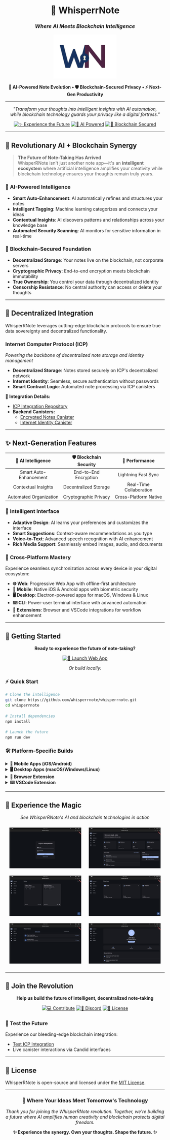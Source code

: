 <div align="center">

# 🚀 WhisperrNote
### *Where AI Meets Blockchain Intelligence*

<img src="public/logo/whisperrnote.png" alt="WhisperRNote Logo" width="200"/>

**🔮 AI-Powered Note Evolution • 🛡️ Blockchain-Secured Privacy • ⚡ Next-Gen Productivity**

---

*"Transform your thoughts into intelligent insights with AI automation,*  
*while blockchain technology guards your privacy like a digital fortress."*

[![✨ Experience the Future](https://img.shields.io/badge/✨-Experience_the_Future-6366f1?style=for-the-badge)](https://whisperrnote.space)
[![🧠 AI Powered](https://img.shields.io/badge/🧠-AI_Powered-10b981?style=for-the-badge)](#ai-features)
[![🔗 Blockchain Secured](https://img.shields.io/badge/🔗-Blockchain_Secured-f59e0b?style=for-the-badge)](#blockchain-security)

</div>

---

## 🌟 **Revolutionary AI + Blockchain Synergy**

> **The Future of Note-Taking Has Arrived**  
> WhisperRNote isn't just another note app—it's an **intelligent ecosystem** where artificial intelligence amplifies your creativity while blockchain technology ensures your thoughts remain truly yours.

### 🧠 **AI-Powered Intelligence**
- **Smart Auto-Enhancement**: AI automatically refines and structures your notes
- **Intelligent Tagging**: Machine learning categorizes and connects your ideas
- **Contextual Insights**: AI discovers patterns and relationships across your knowledge base
- **Automated Security Scanning**: AI monitors for sensitive information in real-time

### 🔗 **Blockchain-Secured Foundation**
- **Decentralized Storage**: Your notes live on the blockchain, not corporate servers
- **Cryptographic Privacy**: End-to-end encryption meets blockchain immutability
- **True Ownership**: You control your data through decentralized identity
- **Censorship Resistance**: No central authority can access or delete your thoughts

---

## 🧩 **Decentralized Integration**

WhisperRNote leverages cutting-edge blockchain protocols to ensure true data sovereignty and decentralized functionality.

### **Internet Computer Protocol (ICP)**
*Powering the backbone of decentralized note storage and identity management*

- **Decentralized Storage**: Notes stored securely on ICP's decentralized network
- **Internet Identity**: Seamless, secure authentication without passwords
- **Smart Contract Logic**: Automated note processing via ICP canisters

**🔗 Integration Details:**
- [ICP Integration Repository](https://github.com/nathfavour/whisperrnote_icp)
- **Backend Canisters:**
  - [Encrypted Notes Canister](http://u6s2n-gx777-77774-qaaba-cai.localhost:8000/?id=uxrrr-q7777-77774-qaaaq-cai)
  - [Internet Identity Canister](http://u6s2n-gx777-77774-qaaba-cai.localhost:8000/?id=rdmx6-jaaaa-aaaaa-aaadq-cai)  

---

## ✨ **Next-Generation Features**

<div align="center">

| 🎯 **AI Intelligence** | 🛡️ **Blockchain Security** | 🚀 **Performance** |
|:---:|:---:|:---:|
| Smart Auto-Enhancement | End-to-End Encryption | Lightning Fast Sync |
| Contextual Insights | Decentralized Storage | Real-Time Collaboration |
| Automated Organization | Cryptographic Privacy | Cross-Platform Native |

</div>

### 🎨 **Intelligent Interface**
- **Adaptive Design**: AI learns your preferences and customizes the interface
- **Smart Suggestions**: Context-aware recommendations as you type
- **Voice-to-Text**: Advanced speech recognition with AI enhancement
- **Rich Media Support**: Seamlessly embed images, audio, and documents

### 🔄 **Cross-Platform Mastery**
Experience seamless synchronization across every device in your digital ecosystem:

- **🌐 Web**: Progressive Web App with offline-first architecture
- **📱 Mobile**: Native iOS & Android apps with biometric security
- **🖥️ Desktop**: Electron-powered apps for macOS, Windows & Linux
- **⌨️ CLI**: Power-user terminal interface with advanced automation
- **🧩 Extensions**: Browser and VSCode integrations for workflow enhancement

---

## 🚀 **Getting Started**

<div align="center">

**Ready to experience the future of note-taking?**

[![🚀 Launch Web App](https://img.shields.io/badge/🚀-Launch_Web_App-6366f1?style=for-the-badge&logoColor=white)](https://whisperrnote.space)

*Or build locally:*

</div>

### **⚡ Quick Start**
```bash
# Clone the intelligence
git clone https://github.com/whisperrnote/whisperrnote.git
cd whisperrnote

# Install dependencies
npm install

# Launch the future
npm run dev
```

### **🛠️ Platform-Specific Builds**

<details>
<summary><strong>📱 Mobile Apps (iOS/Android)</strong></summary>

```bash
cd apps
flutter build apk     # Android
flutter build ios     # iOS
```
</details>

<details>
<summary><strong>🖥️ Desktop Apps (macOS/Windows/Linux)</strong></summary>

```bash
cd apps
flutter build macos    # macOS
flutter build windows  # Windows  
flutter build linux    # Linux
```
</details>

<details>
<summary><strong>🧩 Browser Extension</strong></summary>

```bash
cd extension
npm install && npm run build
```
</details>

<details>
<summary><strong>⌨️ VSCode Extension</strong></summary>

```bash
cd framework
npm install && npm run build
```
</details>

---

## 📸 **Experience the Magic**

<div align="center">

*See WhisperRNote's AI and blockchain technologies in action*

<img src="public/demo/1.png" alt="AI Enhancement Demo" width="45%" style="margin: 10px"/>
<img src="public/demo/2.png" alt="Blockchain Security" width="45%" style="margin: 10px"/>

<img src="public/demo/3.png" alt="Cross-Platform Sync" width="45%" style="margin: 10px"/>
<img src="public/demo/4.png" alt="Smart Organization" width="45%" style="margin: 10px"/>

<img src="public/demo/5.png" alt="Real-time Collaboration" width="45%" style="margin: 10px"/>
<img src="public/demo/6.png" alt="Advanced Analytics" width="45%" style="margin: 10px"/>

</div>

---

## 🤝 **Join the Revolution**

<div align="center">

**Help us build the future of intelligent, decentralized note-taking**

[![💻 Contribute](https://img.shields.io/badge/💻-Contribute-10b981?style=for-the-badge)](https://whisperrnote.space/contributing)
[![💬 Discord](https://img.shields.io/badge/💬-Discord-5865f2?style=for-the-badge)](https://discord.gg/YDcm6FzN)
[![📜 License](https://img.shields.io/badge/📜-MIT_License-f59e0b?style=for-the-badge)](#license)

</div>

### **🧪 Test the Future**
Experience our bleeding-edge blockchain integration:
- [Test ICP Integration](https://github.com/nathfavour/whisperrnote_icp)
- Live canister interactions via Candid interfaces

---

## 📜 **License**

WhisperRNote is open-source and licensed under the [MIT License](LICENSE).

---

<div align="center">

### **🌟 Where Your Ideas Meet Tomorrow's Technology**

*Thank you for joining the WhisperRNote revolution. Together, we're building a future where AI amplifies human creativity and blockchain protects digital freedom.*

**✨ Experience the synergy. Own your thoughts. Shape the future. ✨**

</div>




